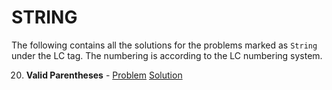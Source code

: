 # STRING

The following contains all the solutions for the problems marked as `String` under the LC tag. The numbering is according to the LC numbering system.

20. **Valid Parentheses** - [Problem](https://leetcode.com/problems/valid-parentheses) [Solution](https://leetcode.com/problems/valid-parentheses/discuss/594698/C%2B%2B-2-methods-using-stack)
